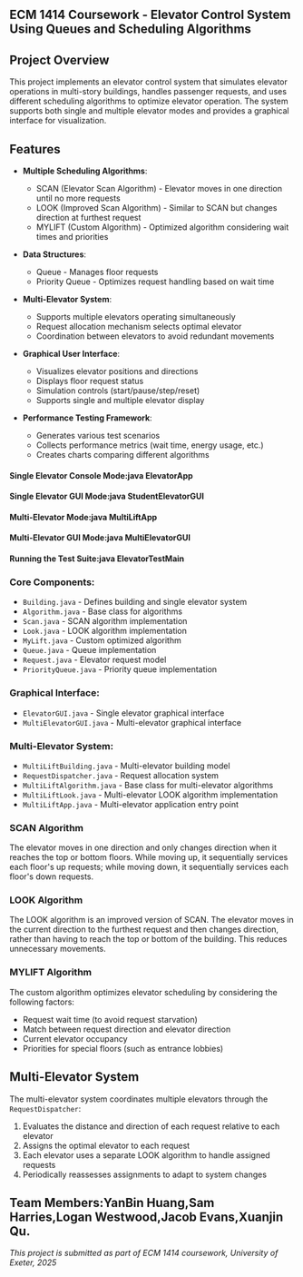 ## ECM 1414 Coursework - Elevator Control System Using Queues and Scheduling Algorithms

## Project Overview

This project implements an elevator control system that simulates elevator operations in multi-story buildings, handles passenger requests, and uses different scheduling algorithms to optimize elevator operation. The system supports both single and multiple elevator modes and provides a graphical interface for visualization.

## Features

- **Multiple Scheduling Algorithms**:
  - SCAN (Elevator Scan Algorithm) - Elevator moves in one direction until no more requests
  - LOOK (Improved Scan Algorithm) - Similar to SCAN but changes direction at furthest request
  - MYLIFT (Custom Algorithm) - Optimized algorithm considering wait times and priorities

- **Data Structures**:
  - Queue - Manages floor requests
  - Priority Queue - Optimizes request handling based on wait time

- **Multi-Elevator System**:
  - Supports multiple elevators operating simultaneously
  - Request allocation mechanism selects optimal elevator
  - Coordination between elevators to avoid redundant movements

- **Graphical User Interface**:
  - Visualizes elevator positions and directions
  - Displays floor request status
  - Simulation controls (start/pause/step/reset)
  - Supports single and multiple elevator display

- **Performance Testing Framework**:
  - Generates various test scenarios
  - Collects performance metrics (wait time, energy usage, etc.)
  - Creates charts comparing different algorithms

#### Single Elevator Console Mode:java ElevatorApp

#### Single Elevator GUI Mode:java StudentElevatorGUI

#### Multi-Elevator Mode:java MultiLiftApp

#### Multi-Elevator GUI Mode:java MultiElevatorGUI

#### Running the Test Suite:java ElevatorTestMain

### Core Components:
- `Building.java` - Defines building and single elevator system
- `Algorithm.java` - Base class for algorithms
- `Scan.java` - SCAN algorithm implementation
- `Look.java` - LOOK algorithm implementation
- `MyLift.java` - Custom optimized algorithm
- `Queue.java` - Queue implementation
- `Request.java` - Elevator request model
- `PriorityQueue.java` - Priority queue implementation

### Graphical Interface:
- `ElevatorGUI.java` - Single elevator graphical interface
- `MultiElevatorGUI.java` - Multi-elevator graphical interface

### Multi-Elevator System:
- `MultiLiftBuilding.java` - Multi-elevator building model
- `RequestDispatcher.java` - Request allocation system
- `MultiLiftAlgorithm.java` - Base class for multi-elevator algorithms
- `MultiLiftLook.java` - Multi-elevator LOOK algorithm implementation
- `MultiLiftApp.java` - Multi-elevator application entry point

### SCAN Algorithm
The elevator moves in one direction and only changes direction when it reaches the top or bottom floors. While moving up, it sequentially services each floor's up requests; while moving down, it sequentially services each floor's down requests.

### LOOK Algorithm
The LOOK algorithm is an improved version of SCAN. The elevator moves in the current direction to the furthest request and then changes direction, rather than having to reach the top or bottom of the building. This reduces unnecessary movements.

### MYLIFT Algorithm
The custom algorithm optimizes elevator scheduling by considering the following factors:
- Request wait time (to avoid request starvation)
- Match between request direction and elevator direction
- Current elevator occupancy
- Priorities for special floors (such as entrance lobbies)

## Multi-Elevator System

The multi-elevator system coordinates multiple elevators through the `RequestDispatcher`:
1. Evaluates the distance and direction of each request relative to each elevator
2. Assigns the optimal elevator to each request
3. Each elevator uses a separate LOOK algorithm to handle assigned requests
4. Periodically reassesses assignments to adapt to system changes

## Team Members:YanBin Huang,Sam Harries,Logan Westwood,Jacob Evans,Xuanjin Qu.

*This project is submitted as part of ECM 1414 coursework, University of Exeter, 2025*
